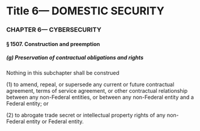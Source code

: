 
# Title 6— DOMESTIC SECURITY
### CHAPTER 6— CYBERSECURITY
#### § 1507. Construction and preemption
##### (g) Preservation of contractual obligations and rights

Nothing in this subchapter shall be construed

(1) to amend, repeal, or supersede any current or future contractual agreement, terms of service agreement, or other contractual relationship between any non-Federal entities, or between any non-Federal entity and a Federal entity; or

(2) to abrogate trade secret or intellectual property rights of any non-Federal entity or Federal entity.
